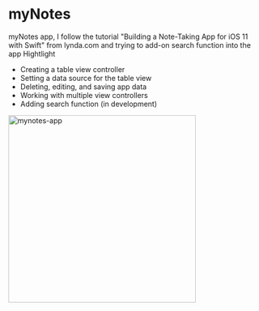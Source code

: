 # myNotes

myNotes app, I follow the tutorial "Building a Note-Taking App for iOS 11 with Swift" from lynda.com and trying to add-on search function into the app
Hightlight 

* Creating a table view controller
* Setting a data source for the table view
* Deleting, editing, and saving app data
* Working with multiple view controllers
* Adding search function (in development) 


<img width="370" alt="mynotes-app" src="https://user-images.githubusercontent.com/25110154/38345100-33cee806-385b-11e8-9022-3e6d388cf149.png">
